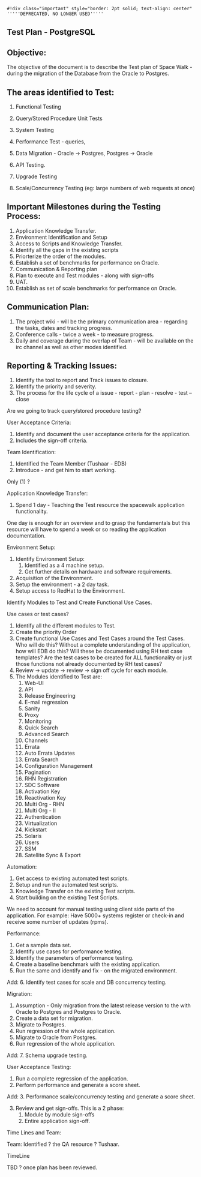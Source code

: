 
    #!div class="important" style="border: 2pt solid; text-align: center"
    '''''DEPRECATED, NO LONGER USED'''''
## Test Plan - PostgreSQL


## Objective:



 The objective of the document is to describe the Test plan of Space Walk - during the migration of the Database from the Oracle to Postgres.
## The areas identified to Test:



1. Functional Testing

2. Query/Stored Procedure Unit Tests
3. System Testing
4. Performance Test - queries,
5. Data Migration - Oracle -> Postgres, Postgres -> Oracle
6. API Testing.
7. Upgrade Testing
8. Scale/Concurrency Testing (eg: large numbers of web requests at once)
## Important Milestones during the Testing Process:



1. Application Knowledge Transfer.
2. Environment Identification and Setup
3. Access to Scripts and Knowledge Transfer.
4. Identify all the gaps in the existing scripts
5. Priorterize the order of the modules.
6. Establish a set of benchmarks for performance on Oracle.
7. Communication & Reporting plan
8. Plan to execute and Test modules - along with sign-offs
9. UAT.
10. Establish as set of scale benchmarks for performance on Oracle.
## Communication Plan:



1. The project wiki - will be the primary communication area - regarding the tasks, dates and tracking progress.
2. Conference calls - twice a week - to measure progress.
3. Daily and coverage during the overlap of Team - will be available on the irc channel as well as other modes identified.
## Reporting & Tracking Issues:



1. Identify the tool to report and Track issues to closure.
2. Identify the priority and severity.
3. The process for the life cycle of a issue - report - plan - resolve - test – close

Are we going to track query/stored procedure testing?

User Acceptance Criteria:

1. Identify and document the user acceptance criteria for the application.
2. Includes the sign-off criteria.

Team Identification:

1. Identified the Team Member (Tushaar - EDB)
2. Introduce - and get him to start working.

Only (1) ? 

Application Knowledge Transfer:

1. Spend 1 day - Teaching the Test resource the spacewalk application functionality.

One day is enough for an overview and to grasp the fundamentals but this resource will have to spend a week or so reading the application documentation.

Environment Setup:

1. Identify Environment Setup:
	1. Identified as a 4 machine setup.
	2. Get further details on hardware and software requirements.
2. Acquisition of the Environment.
3. Setup the environment - a 2 day task.
4. Setup access to RedHat to the Environment.

Identify Modules to Test and Create Functional Use Cases.

Use cases or test cases?

1. Identify all the different modules to Test.
2. Create the priority Order
2. Create functional Use Cases and Test Cases around the Test Cases.
	Who will do this?
	Without a complete understanding of the application, how will EDB do this?
	Will these be documented using RH test case templates?
	Are the test cases to be created for ALL functionality or just those functions not already documented by RH test cases?
3. Review -> update -> review -> sign off cycle for each module.
4. The Modules identified to Test are:
	1. Web-UI
	2. API
	3. Release Engineering
	4. E-mail regression
	5. Sanity
	6. Proxy 
	7. Monitoring
	8. Quick Search
	9. Advanced Search
	10. Channels
	11. Errata
	12. Auto Errata Updates
	13. Errata Search
	14. Configuration Management
	15. Pagination
	16. RHN Registration
	17. SDC Software
	18. Activation Key 
	19. Reactivation Key
	20. Multi Org - RHN
	21. Multi Org - II
	22. Authentication
	23. Virtualization
	24. Kickstart
	25. Solaris
	26. Users
	27. SSM
	28. Satellite Sync & Export

	
Automation:

1. Get access to existing automated test scripts.
2. Setup and run the automated test scripts.
4. Knowledge Transfer on the existing Test scripts.
3. Start building on the existing Test Scripts.

We need to account for manual testing using client side parts of the application.  For example: Have 5000+ systems register or check-in and receive some number of updates (rpms).


Performance:

1. Get a sample data set.
2. Identify use cases for performance testing.
3. Identify the parameters of performance testing.
4. Create a baseline benchmark with the existing application.
5. Run the same and identify and fix - on the migrated environment.

Add: 6. Identify test cases for scale and DB concurrency testing.
	

Migration:

1. Assumption - Only migration from the latest release version to the with Oracle to Postgres and Postgres to Oracle.
2. Create a data set for migration.
3. Migrate to Postgres.
4. Run regression of the whole application.
5. Migrate to Oracle from Postgres.
6. Run regression of the whole application.

Add: 7. Schema upgrade testing.

User Acceptance Testing:

1. Run a complete regression of the application.
2. Perform performance and generate a score sheet.

Add: 3. Performance scale/concurrency testing and generate a score sheet.

3. Review and get sign-offs. This is a 2 phase:
	1. Module by module sign-offs
	2. Entire application sign-off.

Time Lines and Team:

Team: Identified ? the QA resource ? Tushaar.

TimeLine 

TBD ? once plan has been reviewed.
 

